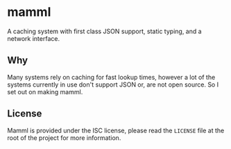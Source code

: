 # mamml
A caching system with first class JSON support, static typing, and a network interface.

## Why
Many systems rely on caching for fast lookup times, however a lot of the systems currently
in use don't support JSON or, are not open source. So I set out on making mamml.

## License
Mamml is provided under the ISC license, please read the `LICENSE` file at the root of the
project for more information.
